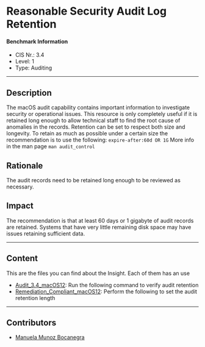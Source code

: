 # Reasonable Security Audit Log Retention
#### Benchmark Information
- CIS Nr.: 3.4
- Level: 1
- Type: Auditing
------------------------
## Description


The macOS audit capability contains important information to investigate security or operational issues. This resource is only completely useful if it is retained long enough to allow technical staff to find the root cause of anomalies in the records.
Retention can be set to respect both size and longevity. To retain as much as possible under a certain size the recommendation is to use the following:
```expire-after:60d OR 1G```
More info in the man page ```man audit_control```

## Rationale

The audit records need to be retained long enough to be reviewed as necessary.

## Impact

The recommendation is that at least 60 days or 1 gigabyte of audit records are retained. Systems that have very little remaining disk space may have issues retaining sufficient data.

---
## Content
This are the files you can find about the Insight. Each of them has an use 
* [Audit_3.4_macOS12](https://github.com/apfelwerk/JamfProtectInsights/blob/main/AuditingType/CIS_3.3_Install.Log%20Retained%20For%20365%20Or%20More%20Days/Audit_3.3.sh): Run the following command to verify audit retention
* [Remediation_Compliant_macOS12](https://github.com/apfelwerk/JamfProtectInsights/blob/main/AuditingType/CIS_3.4_Reasonable%20Security%20Audit%20Log%20Retention/Remediation_Compliant.md): Perform the following to set the audit retention length
------------------------------------------------------------------------------------------------------------------------------------------------------------------------------------------------------------------------------------------------------------------------------------------------------------------------------
## Contributors
* [Manuela Munoz Bocanegra](https://github.com/manuelamunoz)


